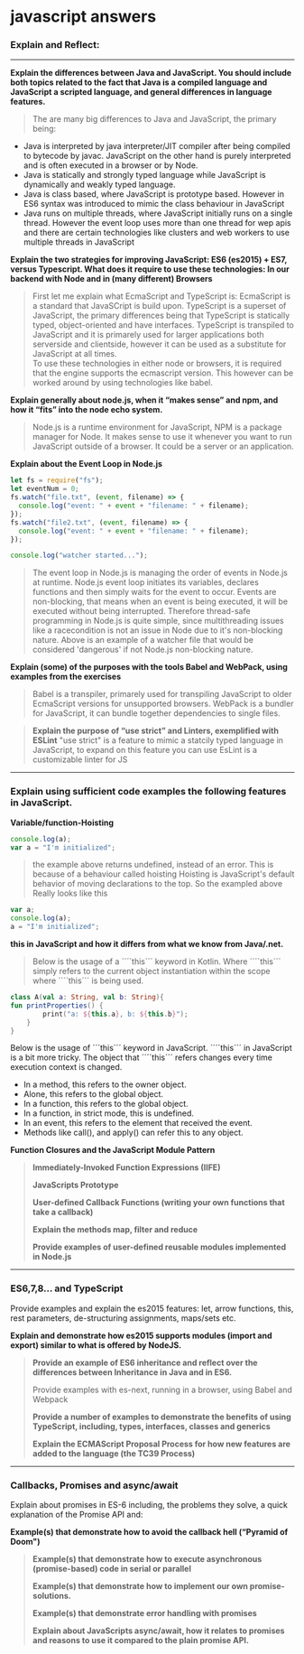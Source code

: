 # javascript answers

### Explain and Reflect:

---

**Explain the differences between Java and JavaScript. You should include both topics related to the fact that Java is a compiled language and JavaScript a scripted language, and general differences in language features.**

> The are many big differences to Java and JavaScript, the primary being:

- Java is interpreted by java interpreter/JIT compiler after being compiled to bytecode by javac. JavaScript on the other hand is purely interpreted and is often executed in a browser or by Node.
- Java is statically and strongly typed language while JavaScript is dynamically and weakly typed language.
- Java is class based, where JavaScript is prototype based. However in ES6 syntax was introduced to mimic the class behaviour in JavaScript
- Java runs on multiple threads, where JavaScript initially runs on a single thread. However the event loop uses more than one thread for wep apis and there are certain technologies like clusters and web workers to use multiple threads in JavaScript

**Explain the two strategies for improving JavaScript: ES6 (es2015) + ES7, versus Typescript. What does it require to use these technologies: In our backend with Node and in (many different) Browsers**

> First let me explain what EcmaScript and TypeScript is:
> EcmaScript is a standard that JavaSCript is build upon.
> TypeScript is a superset of JavaScript, the primary differences being that TypeScript is statically typed, object-oriented and have interfaces. TypeScript is transpiled to JavaScript and it is primarely used for larger applications both serverside and clientside, however it can be used as a substitute for JavaScript at all times.  
>  To use these technologies in either node or browsers, it is required that the engine supports the ecmascript version. This however can be worked around by using technologies like babel.

**Explain generally about node.js, when it “makes sense” and npm, and how it “fits” into the node echo system.**

> Node.js is a runtime environment for JavaScript, NPM is a package manager for Node. It makes sense to use it whenever you want to run JavaScript outside of a browser. It could be a server or an application.

**Explain about the Event Loop in Node.js**

```js
let fs = require("fs");
let eventNum = 0;
fs.watch("file.txt", (event, filename) => {
  console.log("event: " + event + "filename: " + filename);
});
fs.watch("file2.txt", (event, filename) => {
  console.log("event: " + event + "filename: " + filename);
});

console.log("watcher started...");
```

> The event loop in Node.js is managing the order of events in Node.js at runtime. Node.js event loop initiates its variables, declares functions and then simply waits for the event to occur. Events are non-blocking, that means when an event is being executed, it will be executed without being interrupted. Therefore thread-safe programming in Node.js is quite simple, since multithreading issues like a racecondition is not an issue in Node due to it's non-blocking nature. Above is an example of a watcher file that would be considered 'dangerous' if not Node.js non-blocking nature.

**Explain (some) of the purposes with the tools Babel and WebPack, using examples from the exercises**

> Babel is a transpiler, primarely used for transpiling JavaScript to older EcmaScript versions for unsupported browsers.
> WebPack is a bundler for JavaScript, it can bundle together dependencies to single files.

> **Explain the purpose of “use strict” and Linters, exemplified with ESLint**
> "use strict" is a feature to mimic a statcily typed language in JavaScript, to expand on this feature you can use EsLint is a customizable linter for JS

---

### Explain using sufficient code examples the following features in JavaScript.

**Variable/function-Hoisting**

```js
console.log(a);
var a = "I'm initialized";
```

> the example above returns undefined, instead of an error. This is because of a behaviour called hoisting
> Hoisting is JavaScript's default behavior of moving declarations to the top. So the exampled above
> Really looks like this

```js
var a;
console.log(a);
a = "I'm initialized";
```

**this in JavaScript and how it differs from what we know from Java/.net.**

> Below is the usage of a ´´´´this´´´ keyword in Kotlin. Where ´´´´this´´´ simply refers to the current object instantiation within the
> scope where ´´´´this´´´ is being used.
```kotlin
class A(val a: String, val b: String){ 
fun printProperties() {
        print("a: ${this.a}, b: ${this.b}");
    }
}
```
Below is the usage of ´´´this´´´ keyword in JavaScript. ´´´´this´´´ in JavaScript is a bit more tricky. The object that ´´´´this´´´ refers changes every time execution context is changed.

- In a method, this refers to the owner object.
- Alone, this refers to the global object.
- In a function, this refers to the global object.
- In a function, in strict mode, this is undefined.
- In an event, this refers to the element that received the event.
- Methods like call(), and apply() can refer this to any object.

**Function Closures and the JavaScript Module Pattern**

> **Immediately-Invoked Function Expressions (IIFE)**
>
> **JavaScripts Prototype**
>
> **User-defined Callback Functions (writing your own functions that take a callback)**
>
> **Explain the methods map, filter and reduce**
>
> **Provide examples of user-defined reusable modules implemented in Node.js**

---

### ES6,7,8... and TypeScript

Provide examples and explain the es2015 features: let, arrow functions, this, rest parameters, de-structuring assignments, maps/sets etc.

**Explain and demonstrate how es2015 supports modules (import and export) similar to what is offered by NodeJS.**

> **Provide an example of ES6 inheritance and reflect over the differences between Inheritance in Java and in ES6.**
>
> Provide examples with es-next, running in a browser, using Babel and Webpack
>
> **Provide a number of examples to demonstrate the benefits of using TypeScript, including, types, interfaces, classes and generics**
>
> **Explain the ECMAScript Proposal Process for how new features are added to the language (the TC39 Process)**

---

### Callbacks, Promises and async/await

Explain about promises in ES-6 including, the problems they solve, a quick explanation of the Promise API and:

**Example(s) that demonstrate how to avoid the callback hell (“Pyramid of Doom")**

> **Example(s) that demonstrate how to execute asynchronous (promise-based) code in serial or parallel**
>
> **Example(s) that demonstrate how to implement our own promise-solutions.**
>
> **Example(s) that demonstrate error handling with promises**
>
> **Explain about JavaScripts async/await, how it relates to promises and reasons to use it compared to the plain promise API.**
